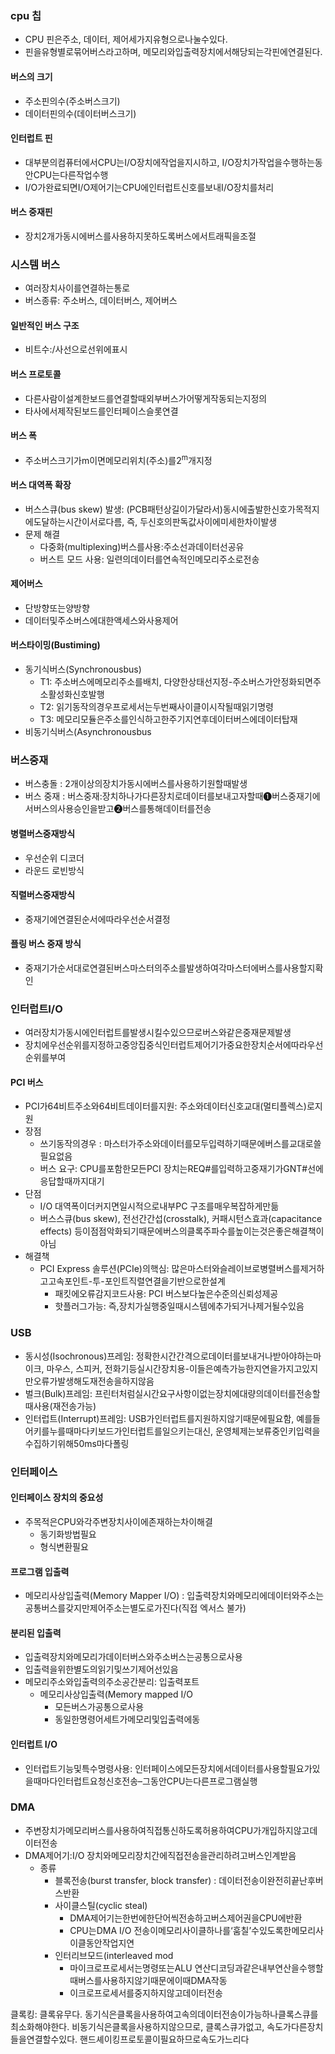 ### cpu 칩
- CPU 핀은주소, 데이터, 제어세가지유형으로나눌수있다.
- 핀을유형별로묶어버스라고하며, 메모리와입출력장치에서해당되는각핀에연결된다.

#### 버스의 크기
- 주소핀의수(주소버스크기)
- 데이터핀의수(데이터버스크기)

#### 인터럽트 핀
- 대부분의컴퓨터에서CPU는I/O장치에작업을지시하고, I/O장치가작업을수행하는동안CPU는다른작업수행
- I/O가완료되면I/O제어기는CPU에인터럽트신호를보내I/O장치를처리

#### 버스 중재핀
- 장치2개가동시에버스를사용하지못하도록버스에서트래픽을조절

### 시스템 버스
- 여러장치사이를연결하는통로 
- 버스종류: 주소버스, 데이터버스, 제어버스

#### 일반적인 버스 구조
- 비트수:/사선으로선위에표시
#### 버스 프로토콜
- 다른사람이설계한보드를연결할때외부버스가어떻게작동되는지정의
- 타사에서제작된보드를인터페이스슬롯연결

#### 버스 폭
- 주소버스크기가m이면메모리위치(주소)를2<sup>m</sup>개지정

#### 버스 대역폭 확장
- 버스스큐(bus skew) 발생: (PCB패턴상길이가달라서)동시에출발한신호가목적지에도달하는시간이서로다름, 즉, 두신호의판독값사이에미세한차이발생
- 문제 해결
  - 다중화(multiplexing)버스를사용:주소선과데이터선공유
  - 버스트 모드 사용: 일련의데이터를연속적인메모리주소로전송
#### 제어버스
- 단방향또는양방향
- 데이터및주소버스에대한액세스와사용제어

#### 버스타이밍(Bustiming)
- 동기식버스(Synchronousbus)
  - T1: 주소버스에메모리주소를배치, 다양한상태선지정-주소버스가안정화되면주소활성화신호발행
  - T2: 읽기동작의경우프로세서는두번째사이클이시작될때읽기명령
  - T3: 메모리모듈은주소를인식하고한주기지연후데이터버스에데이터탑재 
- 비동기식버스(Asynchronousbus
### 버스중재
- 버스충돌 : 2개이상의장치가동시에버스를사용하기원할때발생
- 버스 중재 : 버스중재:장치하나가다른장치로데이터를보내고자할때➊버스중재기에서버스의사용승인을받고➋버스를통해데이터를전송

#### 병렬버스중재방식
- 우선순위 디코더
- 라운드 로빈방식

#### 직렬버스중재방식
- 중재기에연결된순서에따라우선순서결정

#### 플링 버스 중재 방식
- 중재기가순서대로연결된버스마스터의주소를발생하여각마스터에버스를사용할지확인

### 인터럽트I/O
- 여러장치가동시에인터럽트를발생시킬수있으므로버스와같은중재문제발생
- 장치에우선순위를지정하고중앙집중식인터럽트제어기가중요한장치순서에따라우선순위를부여

#### PCI 버스
- PCI가64비트주소와64비트데이터를지원: 주소와데이터신호교대(멀티플렉스)로지원
- 장점
  - 쓰기동작의경우 : 마스터가주소와데이터를모두입력하기때문에버스를교대로쓸필요없음
  - 버스 요구: CPU를포함한모든PCI 장치는REQ#를입력하고중재기가GNT#선에응답할때까지대기
- 단점
   -  I/O 대역폭이더커지면일시적으로내부PC 구조를매우복잡하게만듦
   -  버스스큐(bus skew), 전선간간섭(crosstalk), 커패시턴스효과(capacitance effects) 등이점점악화되기때문에버스의클록주파수를높이는것은좋은해결책이아님
- 해결책
  - PCI Express 솔루션(PCIe)의핵심: 많은마스터와슬레이브로병렬버스를제거하고고속포인트-투-포인트직렬연결을기반으로한설계
    - 패킷에오류감지코드사용: PCI 버스보다높은수준의신뢰성제공
    - 핫플러그가능: 즉,장치가실행중일때시스템에추가되거나제거될수있음         
### USB
- 동시성(Isochronous)프레임: 정확한시간간격으로데이터를보내거나받아야하는마이크, 마우스, 스피커, 전화기등실시간장치용-이들은예측가능한지연을가지고있지만오류가발생해도재전송을하지않음
- 벌크(Bulk)프레임: 프린터처럼실시간요구사항이없는장치에대량의데이터를전송할때사용(재전송가능)
- 인터럽트(Interrupt)프레임: USB가인터럽트를지원하지않기때문에필요함, 예를들어키를누를때마다키보드가인터럽트를일으키는대신, 운영체제는보류중인키입력을수집하기위해50ms마다폴링

### 인터페이스
#### 인터페이스 장치의 중요성
- 주목적은CPU와각주변장치사이에존재하는차이해결
  - 동기화방법필요
  - 형식변환필요
#### 프로그램 입출력
- 메모리사상입출력(Memory Mapper I/O) : 입출력장치와메모리에데이터와주소는공통버스를갖지만제어주소는별도로가진다(직접 엑서스 불가)
#### 분리된 입출력
- 입출력장치와메모리가데이터버스와주소버스는공통으로사용
- 입출력을위한별도의읽기및쓰기제어선있음
- 메모리주소와입출력의주소공간분리: 입출력포트
  - 메모리사상입출력(Memory mapped I/O
    - 모든버스가공통으로사용
    -  동일한명령어세트가메모리및입출력에동

#### 인터럽트 I/O
- 인터럽트기능및특수명령사용: 인터페이스에모든장치에서데이터를사용할필요가있을때마다인터럽트요청신호전송–그동안CPU는다른프로그램실행

### DMA
- 주변장치가메모리버스를사용하여직접통신하도록허용하여CPU가개입하지않고데이터전송
- DMA제어기:I/O 장치와메모리장치간에직접전송을관리하려고버스인계받음
  - 종류
    - 블록전송(burst transfer, block transfer) : 데이터전송이완전히끝난후버스반환  
    - 사이클스틸(cyclic steal)
      - DMA제어기는한번에한단어씩전송하고버스제어권을CPU에반환
      - CPU는DMA I/O 전송이메모리사이클하나를‘훔칠’수있도록한메모리사이클동안작업지연
    - 인터리브모드(interleaved mod
      - 마이크로프로세서는명령또는ALU 연산디코딩과같은내부연산을수행할때버스를사용하지않기때문에이때DMA작동
      - 이크로프로세서를중지하지않고데이터전송

클록킹: 클록유무다. 동기식은클록을사용하여고속의데이터전송이가능하나클록스큐를최소화해야한다. 비동기식은클록을사용하지않으므로, 클록스큐가없고, 속도가다른장치들을연결할수있다. 핸드셰이킹프로토콜이필요하므로속도가느리다 



